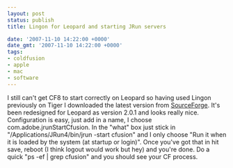 ```yaml
---
layout: post
status: publish
title: Lingon for Leopard and starting JRun servers

date: '2007-11-10 14:22:00 +0000'
date_gmt: '2007-11-10 14:22:00 +0000'
tags:
- coldfusion
- apple
- mac
- software
---
```

I still can't get CF8 to start correctly on Leopard so having used Lingon previously on Tiger I downloaded the latest version from <a href="http://lingon.sourceforge.net/">SourceForge</a>. It's been redesigned for Leopard as version 2.0.1 and looks really nice.
Configuration is easy, just add in a name, I choose com.adobe.jrunStartCfusion. In the "what" box just stick in "/Applications/JRun4/bin/jrun -start cfusion" and I only choose "Run it when it is loaded by the system (at startup or login)". Once you've got that in hit save, reboot (I think logout would work but hey) and you're done. Do a quick "ps -ef | grep cfusion" and you should see your CF process.
